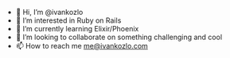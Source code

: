 - 👋 Hi, I’m @ivankozlo
- 👀 I’m interested in Ruby on Rails
- 🌱 I’m currently learning Elixir/Phoenix
- 💞️ I’m looking to collaborate on something challenging and cool
- 📫 How to reach me me@ivankozlo.com

<!---
ivankozlo/ivankozlo is a ✨ special ✨ repository because its `README.md` (this file) appears on your GitHub profile.
You can click the Preview link to take a look at your changes.
--->
